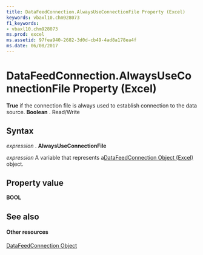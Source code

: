 ```yaml
---
title: DataFeedConnection.AlwaysUseConnectionFile Property (Excel)
keywords: vbaxl10.chm928073
f1_keywords:
- vbaxl10.chm928073
ms.prod: excel
ms.assetid: 97fea940-2682-3d0d-cb49-4ad8a178ea4f
ms.date: 06/08/2017
---
```



# DataFeedConnection.AlwaysUseConnectionFile Property (Excel)

 **True** if the connection file is always used to establish connection to the data source. **Boolean** . Read/Write


## Syntax

 _expression_ . **AlwaysUseConnectionFile**

 _expression_ A variable that represents a[DataFeedConnection Object (Excel)](datafeedconnection-object-excel.md) object.


## Property value

 **BOOL**


## See also


#### Other resources



[DataFeedConnection Object](datafeedconnection-object-excel.md)


